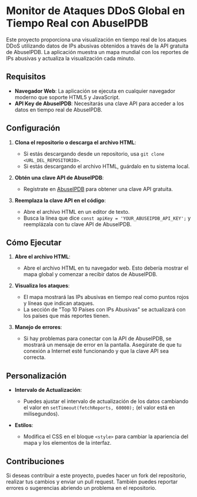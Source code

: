 # Monitor de Ataques DDoS Global en Tiempo Real con AbuseIPDB

Este proyecto proporciona una visualización en tiempo real de los ataques DDoS utilizando datos de IPs abusivas obtenidos a través de la API gratuita de AbuseIPDB. La aplicación muestra un mapa mundial con los reportes de IPs abusivas y actualiza la visualización cada minuto.

## Requisitos

- **Navegador Web**: La aplicación se ejecuta en cualquier navegador moderno que soporte HTML5 y JavaScript.
- **API Key de AbuseIPDB**: Necesitarás una clave API para acceder a los datos en tiempo real de AbuseIPDB.

## Configuración

1. **Clona el repositorio o descarga el archivo HTML**:
   - Si estás descargando desde un repositorio, usa `git clone <URL_DEL_REPOSITORIO>`.
   - Si estás descargando el archivo HTML, guárdalo en tu sistema local.

2. **Obtén una clave API de AbuseIPDB**:
   - Regístrate en [AbuseIPDB](https://www.abuseipdb.com/) para obtener una clave API gratuita.

3. **Reemplaza la clave API en el código**:
   - Abre el archivo HTML en un editor de texto.
   - Busca la línea que dice `const apiKey = 'YOUR_ABUSEIPDB_API_KEY';` y reemplázala con tu clave API de AbuseIPDB.

## Cómo Ejecutar

1. **Abre el archivo HTML**:
   - Abre el archivo HTML en tu navegador web. Esto debería mostrar el mapa global y comenzar a recibir datos de AbuseIPDB.

2. **Visualiza los ataques**:
   - El mapa mostrará las IPs abusivas en tiempo real como puntos rojos y líneas que indican ataques.
   - La sección de "Top 10 Países con IPs Abusivas" se actualizará con los países que más reportes tienen.

3. **Manejo de errores**:
   - Si hay problemas para conectar con la API de AbuseIPDB, se mostrará un mensaje de error en la pantalla. Asegúrate de que tu conexión a Internet esté funcionando y que la clave API sea correcta.

## Personalización

- **Intervalo de Actualización**:
  - Puedes ajustar el intervalo de actualización de los datos cambiando el valor en `setTimeout(fetchReports, 60000);` (el valor está en milisegundos).

- **Estilos**:
  - Modifica el CSS en el bloque `<style>` para cambiar la apariencia del mapa y los elementos de la interfaz.

## Contribuciones

Si deseas contribuir a este proyecto, puedes hacer un fork del repositorio, realizar tus cambios y enviar un pull request. También puedes reportar errores o sugerencias abriendo un problema en el repositorio.

